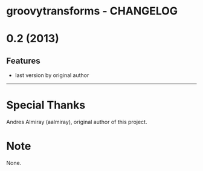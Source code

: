groovytransforms - CHANGELOG
============================


<a name="0.2"></a>
# <groovytransforms/> 0.2 (2013) #


Features
--------

- last version by original author



--------


Special Thanks
==============
Andres Almiray (aalmiray), original author of this project.


Note
====

None.


[1]: http://www.groovy-lang.org/metaprogramming.html

